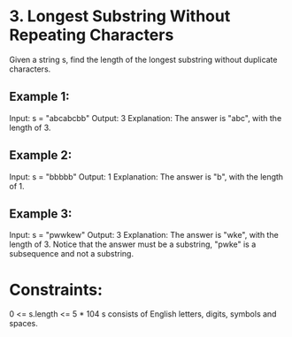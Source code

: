 # 3. Longest Substring Without Repeating Characters

Given a string s, find the length of the longest substring without duplicate characters.

## Example 1:

Input: s = "abcabcbb"
Output: 3
Explanation: The answer is "abc", with the length of 3.

## Example 2:

Input: s = "bbbbb"
Output: 1
Explanation: The answer is "b", with the length of 1.

## Example 3:

Input: s = "pwwkew"
Output: 3
Explanation: The answer is "wke", with the length of 3.
Notice that the answer must be a substring, "pwke" is a subsequence and not a substring.

# Constraints:

0 <= s.length <= 5 \* 104
s consists of English letters, digits, symbols and spaces.
